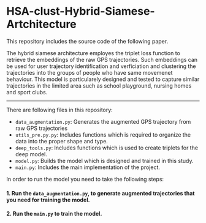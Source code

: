 # HSA-clust-Hybrid-Siamese-Artchitecture
This repository includes the source code of the following paper.

The hybrid siamese architecture employes the triplet loss function to retrieve the embeddings of the raw GPS trajectories. Such embeddings can be used for user trajectory identification and verficiation and clustering the trajectories into the groups of people who have same movemenet behaviour. 
This model is particularely designed and tested to capture similar trajectories in the limited area such as school playground, nursing homes and sport clubs. 

----------
There are following files in this repository:
* `data_augmentation.py`: Generates the augmented GPS trajectory from raw GPS trajectories
* `utils_pre.py.py`: Includes functions which is required to organize the data into the proper shape and type.
* `deep_tools.py`: Includes functions which is used to create triplets for the deep model.
* `model.py`: Builds the model which is designed and trained in this study.
* `main.py`: Includes the main implementation of the project.

In order to run the model you need to take the following steps:
#### 1. Run the `data_augmentation.py`, to generate augmented trajectories that you need for training the model.
#### 2. Run the `main.py` to train the model.
